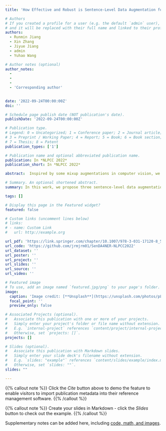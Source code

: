 ```yaml
---
title: 'How Effective and Robust is Sentence-Level Data Augmentation for Named Entity Recognition?'

# Authors
# If you created a profile for a user (e.g. the default `admin` user), write the username (folder name) here
# and it will be replaced with their full name and linked to their profile.
authors:
  - Runmin Jiang
  - Xin Zhang
  - Jiyue Jiang
  - admin
  - Yuhao Wang

# Author notes (optional)
author_notes:
  - 
  -
  -
  - 'Corresponding author'
 

date: '2022-09-24T00:00:00Z'
doi: ''

# Schedule page publish date (NOT publication's date).
publishDate: '2022-09-24T00:00:00Z'

# Publication type.
# Legend: 0 = Uncategorized; 1 = Conference paper; 2 = Journal article;
# 3 = Preprint / Working Paper; 4 = Report; 5 = Book; 6 = Book section;
# 7 = Thesis; 8 = Patent
publication_types: ['1']

# Publication name and optional abbreviated publication name.
publication: In *NLPCC 2022*
publication_short: In *NLPCC 2022*

abstract:  Inspired by some mixup augmentations in computer vision, we proposed three sentence-level data augmentations including CMix, CombiMix, TextMosaic, and adapted them to the NER task. Through empirical experiments on three authoritative datasets (OntoNotes4,CoNLL03,OntoNotes5),we found that these methods will improve the effectiveness of the models if controlling the number of augmented samples.

# Summary. An optional shortened abstract.
summary: In this work, we propose three sentence-level data augmentations including CMix, CombiMix, TextMosaic, and adapted them to the NER task.

tags: []

# Display this page in the Featured widget?
featured: false

# Custom links (uncomment lines below)
# links:
# - name: Custom Link
#   url: http://example.org

url_pdf: 'https://link.springer.com/chapter/10.1007/978-3-031-17120-8_5'
url_code: 'https://github.com/jrmjrm01/SenDA4NER-NLPCC2022'
url_dataset: ''
url_poster: ''
url_project: ''
url_slides: ''
url_source: ''
url_video: ''

# Featured image
# To use, add an image named `featured.jpg/png` to your page's folder.
image:
  caption: 'Image credit: [**Unsplash**](https://unsplash.com/photos/pLCdAaMFLTE)'
  focal_point: ''
  preview_only: false

# Associated Projects (optional).
#   Associate this publication with one or more of your projects.
#   Simply enter your project's folder or file name without extension.
#   E.g. `internal-project` references `content/project/internal-project/index.md`.
#   Otherwise, set `projects: []`.
projects: []

# Slides (optional).
#   Associate this publication with Markdown slides.
#   Simply enter your slide deck's filename without extension.
#   E.g. `slides: "example"` references `content/slides/example/index.md`.
#   Otherwise, set `slides: ""`.
slides: ""

---
```


{{% callout note %}}
Click the _Cite_ button above to demo the feature to enable visitors to import publication metadata into their reference management software.
{{% /callout %}}

{{% callout note %}}
Create your slides in Markdown - click the _Slides_ button to check out the example.
{{% /callout %}}

Supplementary notes can be added here, including [code, math, and images](https://wowchemy.com/docs/writing-markdown-latex/).
